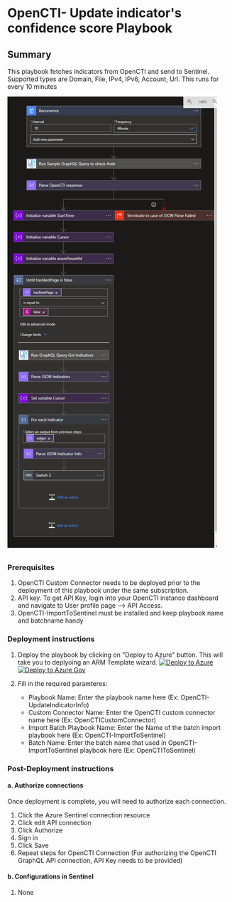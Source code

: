 # OpenCTI- Update indicator's confidence score Playbook
 ## Summary
 This playbook fetches indicators from OpenCTI and send to Sentinel. Supported types are Domain, File, IPv4, IPv6, Account, Url.  This runs for every 10 minutes
 
![Playbook Designer view](./images/ImportToSentinel.png)<br>

### Prerequisites 
1. OpenCTI Custom Connector needs to be deployed prior to the deployment of this playbook under the same subscription.
2. API key. To get API Key, login into your OpenCTI instance dashboard and navigate to User profile page --> API Access.
3. OpenCTI-ImportToSentinel must be installed and keep playbook name and batchname handy

### Deployment instructions 
1. Deploy the playbook by clicking on "Deploy to Azure" button. This will take you to deplyoing an ARM Template wizard.
[![Deploy to Azure](https://aka.ms/deploytoazurebutton)](https://portal.azure.com/#create/Microsoft.Template/uri/https%3A%2F%2Fraw.githubusercontent.com%2FAzure%2FAzure-Sentinel%2Fmaster%2FSolutions%2FOpenCTI%2FPlaybooks%2FOpenCTIPlaybooks%2FOpenCTI-GetIndicatorsStream%2Fazuredeploy.json)
[![Deploy to Azure Gov](https://aka.ms/deploytoazuregovbutton)](https://portal.azure.us/#create/Microsoft.Template/uri/https%3A%2F%2Fraw.githubusercontent.com%2FAzure%2FAzure-Sentinel%2Fmaster%2FSolutions%2FOpenCTI%2FPlaybooks%2F%2FOpenCTIPlaybooks%2FOpenCTI-GetIndicatorsStream%2Fazuredeploy.json)

2. Fill in the required paramteres:
    * Playbook Name: Enter the playbook name here (Ex: OpenCTI-UpdateIndicatorInfo)
    * Custom Connector Name: Enter the OpenCTI custom connector name here (Ex: OpenCTICustomConnector)
    * Import Batch Playbook Name: Enter the Name of the batch import playbook here (Ex: OpenCTI-ImportToSentinel)
    * Batch Name: Enter the batch name that used in OpenCTI-ImportToSentinel playbook here (Ex: OpenCTIToSentinel)
    
### Post-Deployment instructions 
#### a. Authorize connections
Once deployment is complete, you will need to authorize each connection.
1.	Click the Azure Sentinel connection resource
2.	Click edit API connection
3.	Click Authorize
4.	Sign in
5.	Click Save
6.	Repeat steps for OpenCTI Connection (For authorizing the OpenCTI GraphQL API connection, API Key needs to be provided)
#### b. Configurations in Sentinel
1. None


